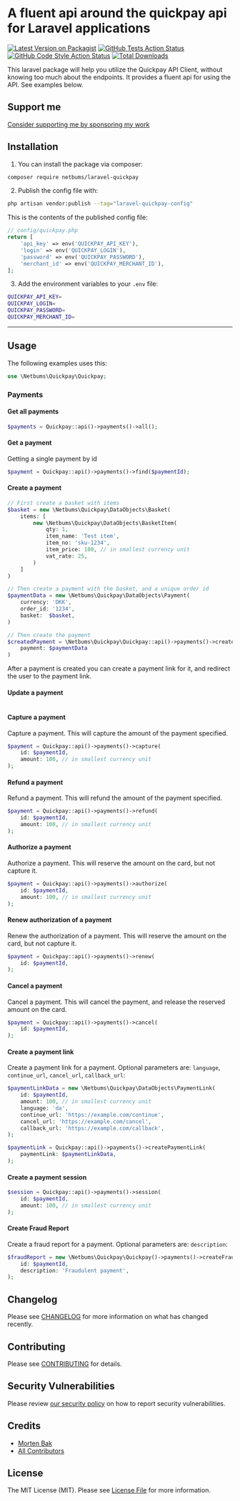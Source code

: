 # A fluent api around the quickpay api for Laravel applications

[![Latest Version on Packagist](https://img.shields.io/packagist/v/netbums/laravel-quickpay.svg?style=flat-square)](https://packagist.org/packages/netbums/laravel-quickpay)
[![GitHub Tests Action Status](https://img.shields.io/github/actions/workflow/status/mortenebak/laravel-quickpay/run-tests.yml?branch=main&label=tests&style=flat-square)](https://github.com/mortenebak/laravel-quickpay/actions?query=workflow%3Arun-tests+branch%3Amain)
[![GitHub Code Style Action Status](https://img.shields.io/github/actions/workflow/status/mortenebak/laravel-quickpay/fix-php-code-style-issues.yml?branch=main&label=code%20style&style=flat-square)](https://github.com/mortenebak/laravel-quickpay/actions?query=workflow%3A"Fix+PHP+code+style+issues"+branch%3Amain)
[![Total Downloads](https://img.shields.io/packagist/dt/netbums/laravel-quickpay.svg?style=flat-square)](https://packagist.org/packages/netbums/laravel-quickpay)

This laravel package will help you utilize the Quickpay API Client, without knowing too much about the endpoints. It provides a fluent api for using the API. See examples below.

## Support me
[Consider supporting me by sponsoring my work](https://github.com/sponsors/mortenebak/)

## Installation

1. You can install the package via composer:

```bash
composer require netbums/laravel-quickpay
```

[//]: # (2. Add the Provider to your `config/app.php` providers array:)

[//]: # ()
[//]: # (```php)

[//]: # (// config/app.php)

[//]: # ('providers' => [)

[//]: # (    //...)

[//]: # (    Netbums\Quickpay\QuickpayServiceProvider::class,)

[//]: # (],)

[//]: # (```)

[//]: # (3. Add the facade to your `config/app.php` aliases array:)

[//]: # ()
[//]: # (```php)

[//]: # (// config/app.php)

[//]: # ('aliases' => [)

[//]: # (    //...)

[//]: # (    'Quickpay' => Netbums\Quickpay\Facades\Quickpay::class,)

[//]: # (],)

[//]: # (```)

2. Publish the config file with:

```bash
php artisan vendor:publish --tag="laravel-quickpay-config"
```

This is the contents of the published config file:

```php
// config/quickpay.php
return [
    'api_key' => env('QUICKPAY_API_KEY'),
    'login' => env('QUICKPAY_LOGIN'),
    'password' => env('QUICKPAY_PASSWORD'),
    'merchant_id' => env('QUICKPAY_MERCHANT_ID'),
];
```

3. Add the environment variables to your `.env` file:

```bash
QUICKPAY_API_KEY=
QUICKPAY_LOGIN=
QUICKPAY_PASSWORD=
QUICKPAY_MERCHANT_ID=
```
---
## Usage
The following examples uses this:

```php
use \Netbums\Quickpay\Quickpay;
```

### Payments

#### Get all payments

```php
$payments = Quickpay::api()->payments()->all();
```

#### Get a payment
Getting a single payment by id
```php
$payment = Quickpay::api()->payments()->find($paymentId);
```

#### Create a payment
```php
// First create a basket with items
$basket = new \Netbums\Quickpay\DataObjects\Basket(
    items: [
        new \Netbums\Quickpay\DataObjects\BasketItem(
            qty: 1,
            item_name: 'Test item',
            item_no: 'sku-1234',
            item_price: 100, // in smallest currency unit
            vat_rate: 25,
        )
    ]
)

// Then create a payment with the basket, and a unique order id
$paymentData = new \Netbums\Quickpay\DataObjects\Payment(
    currency: 'DKK',
    order_id: '1234',
    basket:  $basket,
)

// Then create the payment
$createdPayment = \Netbums\Quickpay\Quickpay::api()->payments()->create(
    payment: $paymentData
)
```
After a payment is created you can create a payment link for it, and redirect the user to the payment link.

#### Update a payment
```php
```

#### Capture a payment
Capture a payment. This will capture the amount of the payment specified.
```php
$payment = Quickpay::api()->payments()->capture(
    id: $paymentId,
    amount: 100, // in smallest currency unit
);
```

#### Refund a payment
Refund a payment. This will refund the amount of the payment specified.
```php
$payment = Quickpay::api()->payments()->refund(
    id: $paymentId,
    amount: 100, // in smallest currency unit
);
```

#### Authorize a payment
Authorize a payment. This will reserve the amount on the card, but not capture it.
```php
$payment = Quickpay::api()->payments()->authorize(
    id: $paymentId,
    amount: 100, // in smallest currency unit
);
```

#### Renew authorization of a payment
Renew the authorization of a payment. This will reserve the amount on the card, but not capture it.
```php
$payment = Quickpay::api()->payments()->renew(
    id: $paymentId,
);
```

#### Cancel a payment
Cancel a payment. This will cancel the payment, and release the reserved amount on the card.
```php
$payment = Quickpay::api()->payments()->cancel(
    id: $paymentId,
);
```

#### Create a payment link
Create a payment link for a payment. Optional parameters are: `language`, `continue_url`, `cancel_url`, `callback_url`:
```php
$paymentLinkData = new \Netbums\Quickpay\DataObjects\PaymentLink(
    id: $paymentId,
    amount: 100, // in smallest currency unit
    language: 'da',
    continue_url: 'https://example.com/continue',
    cancel_url: 'https://example.com/cancel',
    callback_url: 'https://example.com/callback',
);

$paymentLink = Quickpay::api()->payments()->createPaymentLink(
    paymentLink: $paymentLinkData,
);
```

#### Create a payment session
```php
$session = Quickpay::api()->payments()->session(
    id: $paymentId,
    amount: 100, // in smallest currency unit
);
```

#### Create Fraud Report
Create a fraud report for a payment. Optional parameters are: `description`:
```php
$fraudReport = new \Netbums\Quickpay\Quickpay()->payments()->createFraudReport(
    id: $paymentId,
    description: 'Fraudulent payment',
);
```

#### 


## Changelog

Please see [CHANGELOG](CHANGELOG.md) for more information on what has changed recently.

## Contributing

Please see [CONTRIBUTING](CONTRIBUTING.md) for details.

## Security Vulnerabilities

Please review [our security policy](../../security/policy) on how to report security vulnerabilities.

## Credits

- [Morten Bak](https://github.com/mortenebak)
- [All Contributors](../../contributors)

## License

The MIT License (MIT). Please see [License File](LICENSE.md) for more information.
